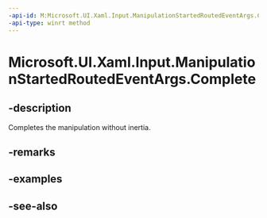 ```yaml
---
-api-id: M:Microsoft.UI.Xaml.Input.ManipulationStartedRoutedEventArgs.Complete
-api-type: winrt method
---
```


<!-- Method syntax
public void Complete()
-->

# Microsoft.UI.Xaml.Input.ManipulationStartedRoutedEventArgs.Complete

## -description
Completes the manipulation without inertia.

## -remarks

## -examples

## -see-also
